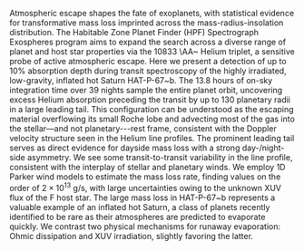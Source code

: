 Atmospheric escape shapes the fate of exoplanets, with statistical evidence for transformative mass loss imprinted across the mass-radius-insolation distribution. The Habitable Zone Planet Finder (HPF) Spectrograph Exospheres program aims to expand the search across a diverse range of planet and host star properties via the 10833 \AA~ Helium triplet, a sensitive probe of active atmospheric escape. Here we present a detection of up to 10\% absorption depth during transit spectroscopy of the highly irradiated, low-gravity, inflated hot Saturn HAT-P-67~b. The 13.8 hours of on-sky integration time over 39 nights sample the entire planet orbit, uncovering excess Helium absorption preceding the transit by up to 130 planetary radii in a large leading tail. This configuration can be understood as the escaping material overflowing its small Roche lobe and advecting most of the gas into the stellar—and not planetary---rest frame, consistent with the Doppler velocity structure seen in the Helium line profiles. The prominent leading tail serves as direct evidence for dayside mass loss with a strong day-/night- side asymmetry.  We see some transit-to-transit variability in the line profile, consistent with the interplay of stellar and planetary winds.  We employ 1D Parker wind models to estimate the mass loss rate, finding values on the order of $2\times10^{13}$ g/s, with large uncertainties owing to the unknown XUV flux of the F host star.  The large mass loss in HAT-P-67~b represents a valuable example of an inflated hot Saturn, a class of planets recently identified to be rare as their atmospheres are predicted to evaporate quickly.  We contrast two physical mechanisms for runaway evaporation: Ohmic dissipation and XUV irradiation, slightly favoring the latter.   